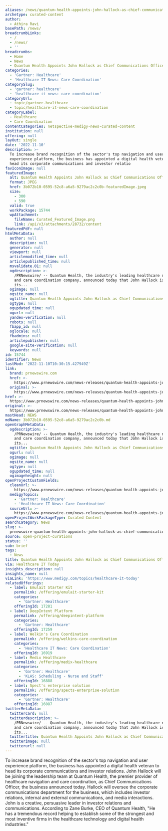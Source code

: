 ```yaml
---
aliases: /news/quantum-health-appoints-john-hallock-as-chief-communications-officer
archetype: curated-content
author:
  - Athira Ravi
basePath: /news/
breadcrumbLinks:
  - /
  - /news/
  - ''
breadcrumbs:
  - Home
  - News
  - Quantum Health Appoints John Hallock as Chief Communications Officer
categories:
  - 'Gartner: Healthcare'
  - 'Healthcare IT News: Care Coordination'
categorySlug:
  - 'gartner: healthcare'
  - 'healthcare it news: care coordination'
categoryUrl:
  - topic/gartner-healthcare
  - topic/healthcare-it-news-care-coordination
categoryLabel:
  - Healthcare
  - Care Coordination
contentCategories: netspective-medigy-news-curated-content
institution: null
offering: null
layOut: single
date: '2022-11-10'
description: >-
  To increase brand recognition of the sector's top navigation and user
  experience platform, the business has appointed a digital health veteran to
  head its corporate communications and investor relatio
favIconImage: null
featuredImage:
  alt: Quantum Health Appoints John Hallock as Chief Communications Officer
  format: JPEG
  href: 3b072b10-0595-52c8-a6a5-9279ac2c2c0b-featuredImage.jpeg
  size:
    - 300
    - 590
  valid: true
  workPackage: 15744
  wpAttachment:
    fileName: Curated_Featured_Image.png
    link: /api/v3/attachments/28732/content
featuredPdf: null
htmlMetaData:
  author: null
  description: null
  generator: null
  viewport: null
  articlemodified_time: null
  articlepublished_time: null
  msvalidate.01: null
  ogdescription: >-
    /PRNewswire/ -- Quantum Health, the industry's leading healthcare navigation
    and care coordination company, announced today that John Hallock is joining
    its...
  ogimage: null
  ogsite_name: null
  ogtitle: Quantum Health Appoints John Hallock as Chief Communications Officer
  ogtype: null
  ogupdated_time: null
  ogurl: null
  yandex-verification: null
  robots: null
  fbapp_id: null
  oglocale: null
  fbadmins: null
  articlepublisher: null
  google-site-verification: null
  keywords: null
id: 15744
identifier: News
lastMod: '2022-11-10T10:30:15.427949Z'
link:
  brand: prnewswire.com
  href: >-
    https://www.prnewswire.com/news-releases/quantum-health-appoints-john-hallock-as-chief-communications-officer-301646654.html
  original: >-
    https://www.prnewswire.com/news-releases/quantum-health-appoints-john-hallock-as-chief-communications-officer-301646654.html
href: >-
  https://www.prnewswire.com/news-releases/quantum-health-appoints-john-hallock-as-chief-communications-officer-301646654.html
original: >-
  https://www.prnewswire.com/news-releases/quantum-health-appoints-john-hallock-as-chief-communications-officer-301646654.html
mastHead: NEWS
mdName: 3b072b10-0595-52c8-a6a5-9279ac2c2c0b.md
openGraphMetaData:
  ogdescription: >-
    /PRNewswire/ -- Quantum Health, the industry's leading healthcare navigation
    and care coordination company, announced today that John Hallock is joining
    its...
  ogtitle: Quantum Health Appoints John Hallock as Chief Communications Officer
  ogurl: null
  ogimage: null
  ogsite_name: null
  ogtype: null
  ogupdated_time: null
  ogimageheight: null
openProjectCustomFields:
  cleanUrl: >-
    https://www.prnewswire.com/news-releases/quantum-health-appoints-john-hallock-as-chief-communications-officer-301646654.html
  medigyTopics:
    - 'Gartner: Healthcare'
    - 'Healthcare IT News: Care Coordination'
  sourceUrl: >-
    https://www.prnewswire.com/news-releases/quantum-health-appoints-john-hallock-as-chief-communications-officer-301646654.html
openProjectWorkPackageType: Curated Content
searchCategory: News
slug: >-
  prnewswire-quantum-health-appoints-john-hallock-as-chief-communications-officer
source: open-project-curations
status: ''
sub: brief
tags:
  - News
title: Quantum Health Appoints John Hallock as Chief Communications Officer
via: Healthcare IT Today
insights_description: null
insights_name: null
viaLink: 'https://www.medigy.com/topics/healthcare-it-today'
relatedOfferings:
  - label: Emulait Starter Kit
    permalink: /offering/emulait-starter-kit
    categories:
      - 'Gartner: Healthcare'
    offeringId: 17281
  - label: DeepIntent Platform
    permalink: /offering/deepintent-platform
    categories:
      - 'Gartner: Healthcare'
    offeringId: 17259
  - label: Welkin's Care Coordination
    permalink: /offering/welkins-care-coordination
    categories:
      - 'Healthcare IT News: Care Coordination'
    offeringId: 16919
  - label: Medix Healthcare
    permalink: /offering/medix-healthcare
    categories:
      - 'Gartner: Healthcare'
      - 'KLAS: Scheduling - Nurse and Staff'
    offeringId: 16888
  - label: Spect's enterprise solution
    permalink: /offering/spects-enterprise-solution
    categories:
      - 'Gartner: Healthcare'
    offeringId: 16087
twitterMetaData:
  twittercard: null
  twitterdescription: >-
    /PRNewswire/ -- Quantum Health, the industry's leading healthcare navigation
    and care coordination company, announced today that John Hallock is joining
    its...
  twittertitle: Quantum Health Appoints John Hallock as Chief Communications Officer
  twitterimage: null
  twitterurl: null
---
```

<p>To increase brand recognition of the sector's top navigation and user experience platform, the business has appointed a digital health veteran to head its corporate communications and investor relations. John Hallock will be joining the leadership team at Quantum Health, the premier provider of healthcare navigation and care coordination, as Chief Communications Officer, the business announced today. Hallock will oversee the corporate communications department for the business, which includes investor relations, internal and external communications, and media interactions. John is a creative, persuasive leader in investor relations and communications. According to Zane Burke, CEO of Quantum Health, "He has a tremendous record helping to establish some of the strongest and most inventive firms in the healthcare technology and digital health industries."</p>